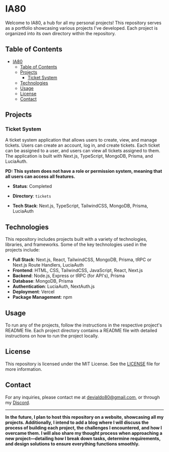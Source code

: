 # IA80

Welcome to IA80, a hub for all my personal projects! This repository serves as a portfolio showcasing various projects I've developed. Each project is organized into its own directory within the repository.

## Table of Contents

- [IA80](#ia80)
  - [Table of Contents](#table-of-contents)
  - [Projects](#projects)
    - [Ticket System](#ticket-system)
  - [Technologies](#technologies)
  - [Usage](#usage)
  - [License](#license)
  - [Contact](#contact)

## Projects

### Ticket System

A ticket system application that allows users to create, view, and manage tickets. Users can create an account, log in, and create tickets. Each ticket can be assigned to a user, and users can view all tickets assigned to them.  The application is built with Next.js, TypeScript, MongoDB, Prisma, and LuciaAuth.

**PD: This system does not have a role or permission system, meaning that all users can access all features.**

- **Status**: Completed

- **Directory**: `tickets`
- **Tech Stack**: Next.js, TypeScript, TailwindCSS, MongoDB, Prisma, LuciaAuth

## Technologies

This repository includes projects built with a variety of technologies, libraries, and frameworks. Some of the key technologies used in the projects include:

- **Full Stack**: Next.js, React, TailwindCSS, MongoDB, Prisma, tRPC or Next.js Route Handlers, LuciaAuth
- **Frontend**: HTML, CSS, TailwindCSS, JavaScript, React, Next.js
- **Backend**: Node.js, Express or tRPC (for API's), Prisma
- **Database**: MongoDB, Prisma
- **Authentication**: LuciaAuth, NextAuth.js
- **Deployment**: Vercel
- **Package Management**: npm

## Usage

To run any of the projects, follow the instructions in the respective project's README file. Each project directory contains a README file with detailed instructions on how to run the project locally.

## License

This repository is licensed under the MIT License. See the [LICENSE](LICENSE) file for more information.

## Contact

For any inquiries, please contact me at devialdo80@gmail.com, or through my [Discord](https://discord.com/users/457245988516528138).

---

 **In the future, I plan to host this repository on a website, showcasing all my projects. Additionally, I intend to add a blog where I will discuss the process of building each project, the challenges I encountered, and how I overcame them. I will also share my thought process when approaching a new project—detailing how I break down tasks, determine requirements, and design solutions to ensure everything functions smoothly.**